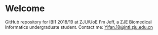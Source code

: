 # Welcome
GitHub repository for IBI1 2018/19 at ZJU/UoE
I'm Jeff, a ZJE Biomedical Informatics undergraduate student.
Contact me: Yifan.18@intl.zju.edu.cn
